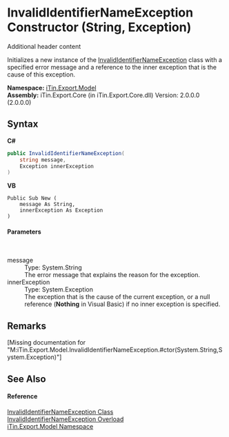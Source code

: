 # InvalidIdentifierNameException Constructor (String, Exception)
Additional header content 

Initializes a new instance of the <a href="T_iTin_Export_Model_InvalidIdentifierNameException">InvalidIdentifierNameException</a> class with a specified error message and a reference to the inner exception that is the cause of this exception.

**Namespace:**&nbsp;<a href="N_iTin_Export_Model">iTin.Export.Model</a><br />**Assembly:**&nbsp;iTin.Export.Core (in iTin.Export.Core.dll) Version: 2.0.0.0 (2.0.0.0)

## Syntax

**C#**<br />
``` C#
public InvalidIdentifierNameException(
	string message,
	Exception innerException
)
```

**VB**<br />
``` VB
Public Sub New ( 
	message As String,
	innerException As Exception
)
```


#### Parameters
&nbsp;<dl><dt>message</dt><dd>Type: System.String<br />The error message that explains the reason for the exception.</dd><dt>innerException</dt><dd>Type: System.Exception<br />The exception that is the cause of the current exception, or a null reference (<strong>Nothing</strong> in Visual Basic) if no inner exception is specified.</dd></dl>

## Remarks
\[Missing <remarks> documentation for "M:iTin.Export.Model.InvalidIdentifierNameException.#ctor(System.String,System.Exception)"\]

## See Also


#### Reference
<a href="T_iTin_Export_Model_InvalidIdentifierNameException">InvalidIdentifierNameException Class</a><br /><a href="Overload_iTin_Export_Model_InvalidIdentifierNameException__ctor">InvalidIdentifierNameException Overload</a><br /><a href="N_iTin_Export_Model">iTin.Export.Model Namespace</a><br />